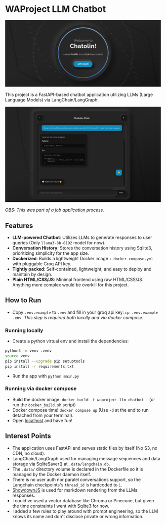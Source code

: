 # WAProject LLM Chatbot
![](/docs/waproject-llm-chatbot_ss.png)

This project is a FastAPI-based chatbot application utilizing LLMs (Large Language Models) via LangChain/LangGraph.

![](/docs/waproject-llm-chatbot_ss2.png)

<i>OBS: This was part of a job application process.</i>

## Features
- **LLM-powered Chatbot**: Utilizes LLMs to generate responses to user queries (Only `llama3-8b-8192` model for now).
- **Conversation History**: Stores the conversation history using Sqlite3, prioritizing simplicity for the app size.
- **Dockerized**: Builds a lightweight Docker image + `docker-compose.yml` with pluggable Groq API key.
- **Tightly packed**: Self-contained, lightweight, and easy to deploy and maintain by design.
- **Plain HTML/CSS/JS**: Minimal frontend using raw HTML/CSS/JS. Anything more complex would be overkill for this project.

## How to Run
- Copy `.env.example` to `.env` and fill in your groq api key: `cp .env.example .env`. <i>This step is required both locally and via docker compose.</i>

### Running locally
- Create a python virtual env and install the dependencies:
```bash
python3 -m venv .venv
source venv
pip install --upgrade pip setuptools
pip install -r requirements.txt
```
- Run the app with `python main.py`

### Running via docker compose
- Build the docker image: `docker build -t waproject-llm-chatbot .` (or run the `docker_build.sh` script)
- Docker compose time! `docker compose up` (Use `-d` at the end to run detached from your terminal).
- Open [localhost](http://localhost:8000) and have fun!

## Interest Points
- The application uses FastAPI and serves static files by itself (No S3, no CDN, no cloud).
- LangChain/LangGraph used for managing message sequences and data storage via SqliteSaver() at `.data/langchain.db`.
- The `.data/` directory volume is declared in the Dockerfile so it is managed by the Docker daemon itself.
- There is no user auth nor paralel conversations support, so the Langchain checkpoints's `thread_id` is hardcoded to `1`.
- [ShowdownJS](https://github.com/showdownjs/showdown) is used for markdown rendering from the LLMs responses.
- I could've used a vector database like Chroma or Pinecone, but given the time constraints I went with Sqlite3 for now.
- I added a few rules to play around with prompt engineering, so the LLM knows its name and don't disclose private or wrong information.
